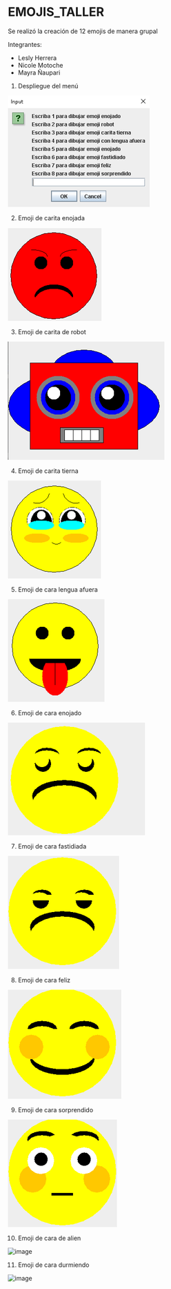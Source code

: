 # EMOJIS_TALLER

Se realizó la creación de 12 emojis de manera grupal

Integrantes: 
* Lesly Herrera
* Nicole Motoche
* Mayra Ñaupari

1. Despliegue del menú

![img_1.png](img_1.png)

2. Emoji de carita enojada

![img_2.png](img_2.png)

3. Emoji de carita de robot

![img_3.png](img_3.png)

4. Emoji de carita tierna

![img_4.png](img_4.png)

5. Emoji de cara lengua afuera

![img_5.png](img_5.png)

6. Emoji de cara enojado

![img_6.png](img_6.png)

7. Emoji de cara fastidiada 

![img_7.png](img_7.png)

8. Emoji de cara feliz 

![img_8.png](img_8.png)

9. Emoji de cara sorprendido

![img_9.png](img_9.png)

10. Emoji de cara de alien 

![image](https://user-images.githubusercontent.com/85316345/181934517-a372fd84-bd00-431c-8e59-6fdc5ae64cb2.png)

11. Emoji de cara durmiendo 

![image](https://user-images.githubusercontent.com/85316345/181935406-0a056583-c7df-49de-8289-df60f46d577a.png)



